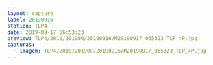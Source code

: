 ```yaml
---
layout: capture
label: 20190916
station: TLP4
date: 2019-09-17 06:53:23
preview: TLP4/2019/201909/20190916/M20190917_065323_TLP_4P.jpg
capturas:
  - imagem: TLP4/2019/201909/20190916/M20190917_065323_TLP_4P.jpg
---
```

